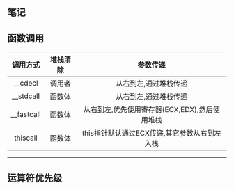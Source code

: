 笔记
----------
## 函数调用
|   调用方式    |   堆栈清除    |   参数传递        |
|:------------:|:------------:|:-----------------:|
|   __cdecl    |    调用者     |从右到左,通过堆栈传递|
|   __stdcall  |    函数体     |从右到左,通过堆栈传递|
|   __fastcall |    函数体     |从右到左,优先使用寄存器(ECX,EDX),然后使用堆栈|
|   thiscall   |    函数体     |this指针默认通过ECX传递,其它参数从右到左入栈|


----------
## 运算符优先级
